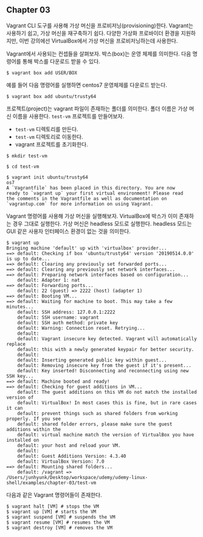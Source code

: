 
## Chapter 03

Vagrant CLI 도구를 사용해 가상 머신을 프로비저닝(provisioning)한다. Vagrant는 사용하기 쉽고, 가상 머신을 재구축하기 쉽다. 다양한 가상화 프로바이더 환경을 지원하지만, 이번 강의에선 VirtualBox에서 가상 머신을 프로비저닝하는데 사용한다. 

Vagrant에서 사용되는 컨셉들을 살펴보자. 박스(box)는 운영 체제를 의미한다. 다음 명령어를 통해 박스를 다운로드 받을 수 있다.

```
$ vagrant box add USER/BOX
```

예를 들어 다음 명령어를 실행하면 centos7 운영체제를 다운로드 받는다.

```
$ vagrant box add ubuntu/trusty64
```

프로젝트(project)는 vagrant 파일이 존재하는 폴더를 의미한다. 폴더 이름은 가상 머신 이름을 사용한다. `test-vm` 프로젝트를 만들어보자. 

- `test-vm` 디렉토리를 만든다.
- `test-vm` 디렉토리로 이동한다.
- vagrant 프로젝트를 초기화한다.

```
$ mkdir test-vm

$ cd test-vm

$ vagrant init ubuntu/trusty64
os7
A `Vagrantfile` has been placed in this directory. You are now
ready to `vagrant up` your first virtual environment! Please read
the comments in the Vagrantfile as well as documentation on
`vagrantup.com` for more information on using Vagrant.
```

Vagrant 명령어를 사용해 가상 머신을 실행해보자. VirtualBox에 박스가 이미 존재하는 경우 그대로 실행한다. 가상 머신은 headless 모드로 실행한다. headless 모드는 GUI 같은 사용자 인터페이스 환경이 없는 것을 의미한다.

```
$ vagrant up
Bringing machine 'default' up with 'virtualbox' provider...
==> default: Checking if box 'ubuntu/trusty64' version '20190514.0.0' is up to date...
==> default: Clearing any previously set forwarded ports...
==> default: Clearing any previously set network interfaces...
==> default: Preparing network interfaces based on configuration...
    default: Adapter 1: nat
==> default: Forwarding ports...
    default: 22 (guest) => 2222 (host) (adapter 1)
==> default: Booting VM...
==> default: Waiting for machine to boot. This may take a few minutes...
    default: SSH address: 127.0.0.1:2222
    default: SSH username: vagrant
    default: SSH auth method: private key
    default: Warning: Connection reset. Retrying...
    default: 
    default: Vagrant insecure key detected. Vagrant will automatically replace
    default: this with a newly generated keypair for better security.
    default: 
    default: Inserting generated public key within guest...
    default: Removing insecure key from the guest if it's present...
    default: Key inserted! Disconnecting and reconnecting using new SSH key...
==> default: Machine booted and ready!
==> default: Checking for guest additions in VM...
    default: The guest additions on this VM do not match the installed version of
    default: VirtualBox! In most cases this is fine, but in rare cases it can
    default: prevent things such as shared folders from working properly. If you see
    default: shared folder errors, please make sure the guest additions within the
    default: virtual machine match the version of VirtualBox you have installed on
    default: your host and reload your VM.
    default: 
    default: Guest Additions Version: 4.3.40
    default: VirtualBox Version: 7.0
==> default: Mounting shared folders...
    default: /vagrant => /Users/junhyunk/Desktop/workspace/udemy/udemy-linux-shell/examples/chapter-03/test-vm
```

다음과 같은 Vagrant 명령어들이 존재한다. 

```
$ vagrant halt [VM] # stops the VM
$ vagrant up [VM] # starts the VM
$ vagrant suspend [VM] # suspends the VM
$ vagrant resume [VM] # resumes the VM
$ vagrant destroy [VM] # removes the VM
```
